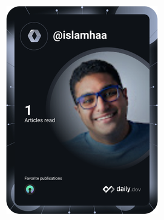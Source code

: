 <a href="https://app.daily.dev/islamhaa">   <img src="https://github.com/ideaslam/ideaslam/blob/master/devcard.svg" width="400" alt="Islam Hassan Abu Aish's Dev Card"/></a>
 

